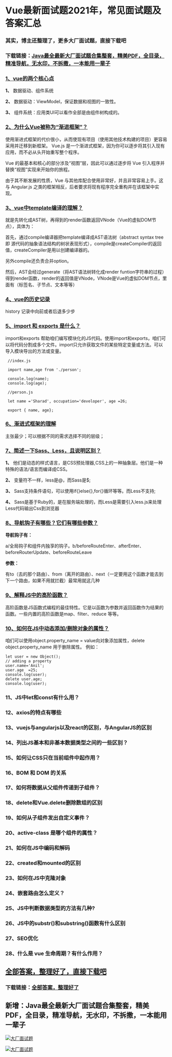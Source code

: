 # Vue最新面试题2021年，常见面试题及答案汇总

### 其实，博主还整理了，更多大厂面试题，直接下载吧

### 下载链接：[Java最全最新大厂面试题合集整套，精美PDF，全目录，精准导航，无水印，不拆撒，一本能用一辈子](https://github.com/liantengda/JavaEngineerBooks/blob/master/docs/index.md)



### [1、vue的两个核心点](https://github.com/liantengda/JavaEngineerBooks/blob/master/docs/Vue/Vue最新面试题2021年，常见面试题及答案汇总.md#1vue的两个核心点)  


**1、** 数据驱动、组件系统

**2、** 数据驱动：ViewModel，保证数据和视图的一致性。

**3、** 组件系统：应用类UI可以看作全部是由组件树构成的。


### [2、为什么Vue被称为“渐进框架”？](https://github.com/liantengda/JavaEngineerBooks/blob/master/docs/Vue/Vue最新面试题2021年，常见面试题及答案汇总.md#2为什么vue被称为“渐进框架)  


使用渐进式框架的代价很小，从而使现有项目（使用其他技术构建的项目）更容易采用并迁移到新框架。 Vue.js 是一个渐进式框架，因为你可以逐步将其引入现有应用，而不必从头开始重写整个程序。

Vue 的最基本和核心的部分涉及“视图”层，因此可以通过逐步将 Vue 引入程序并替换“视图”实现来开始你的旅程。

由于其不断发展的性质，Vue 与其他库配合使用非常好，并且非常容易上手。这与 Angular.js 之类的框架相反，后者要求将现有程序完全重构并在该框架中实现。


### [3、vue中template编译的理解？](https://github.com/liantengda/JavaEngineerBooks/blob/master/docs/Vue/Vue最新面试题2021年，常见面试题及答案汇总.md#3vue中template编译的理解)  


就是先转化成AST树，再得到的render函数返回VNode（Vue的虚拟DOM节点），具体为：

首先，通过compile编译器把template编译成AST语法树（abstract syntax tree 即 源代码的抽象语法结构的树状表现形式），compile是createCompiler的返回值，createCompiler是用以创建编译器的。

另外compile还负责合并option。

然后，AST会经过generate（将AST语法树转化成render funtion字符串的过程）得到render函数，render的返回值是VNode，VNode是Vue的虚拟DOM节点，里面有（标签名、子节点、文本等等）


### [4、vue的历史记录](https://github.com/liantengda/JavaEngineerBooks/blob/master/docs/Vue/Vue最新面试题2021年，常见面试题及答案汇总.md#4vue的历史记录)  


history 记录中向前或者后退多少步


### [5、import 和 exports 是什么？](https://github.com/liantengda/JavaEngineerBooks/blob/master/docs/Vue/Vue最新面试题2021年，常见面试题及答案汇总.md#5import-和-exports-是什么)  


import和exports 帮助咱们编写模块化的JS代码。使用import和exports，咱们可以将代码分割成多个文件。import只允许获取文件的某些特定变量或方法。可以导入模块导出的方法或变量。

```
 //index.js

 import name,age from './person';

 console.log(name);
 console.log(age);

 //person.js

 let name ='Sharad', occupation='developer', age =26;

 export { name, age};
```


### [6、渐进式框架的理解](https://github.com/liantengda/JavaEngineerBooks/blob/master/docs/Vue/Vue最新面试题2021年，常见面试题及答案汇总.md#6渐进式框架的理解)  


主张最少；可以根据不同的需求选择不同的层级；


### [7、简述一下Sass、Less，且说明区别？](https://github.com/liantengda/JavaEngineerBooks/blob/master/docs/Vue/Vue最新面试题2021年，常见面试题及答案汇总.md#7简述一下sassless且说明区别)  


**1、** 他们是动态的样式语言，是CSS预处理器,CSS上的一种抽象层。他们是一种特殊的语法/语言而编译成CSS。

**2、** 变量符不一样，less是@，而Sass是$;

**3、** Sass支持条件语句，可以使用if{}else{},for{}循环等等。而Less不支持;

**4、** Sass是基于Ruby的，是在服务端处理的，而Less是需要引入less.js来处理Less代码输出Css到浏览器


### [8、导航钩子有哪些？它们有哪些参数？](https://github.com/liantengda/JavaEngineerBooks/blob/master/docs/Vue/Vue最新面试题2021年，常见面试题及答案汇总.md#8导航钩子有哪些它们有哪些参数)  


**导航钩子有：**

a/全局钩子和组件内独享的钩子。b/beforeRouteEnter、afterEnter、beforeRouterUpdate、beforeRouteLeave

**参数：**

有to（去的那个路由）、from（离开的路由）、next（一定要用这个函数才能去到下一个路由，如果不用就拦截）最常用就这几种


### [9、解释JS中的高阶函数？](https://github.com/liantengda/JavaEngineerBooks/blob/master/docs/Vue/Vue最新面试题2021年，常见面试题及答案汇总.md#9解释js中的高阶函数)  


高阶函数是JS函数式编程的最佳特性。它是以函数为参数并返回函数作为结果的函数。一些内置的高阶函数是map、filter、reduce 等等。


### [10、如何在JS中动态添加/删除对象的属性？](https://github.com/liantengda/JavaEngineerBooks/blob/master/docs/Vue/Vue最新面试题2021年，常见面试题及答案汇总.md#10如何在js中动态添加/删除对象的属性)  


咱们可以使用object.property_name = value向对象添加属性，delete object.property_name 用于删除属性。 例如：

```
let user = new Object();
// adding a property
user.name='Anil';
user.age  =25;
console.log(user);
delete user.age;
console.log(user);
```


### 11、JS中let和const有什么用？
### 12、axios的特点有哪些
### 13、vuejs与angularjs以及react的区别，与AngularJS的区别
### 14、列出JS基本和非基本数据类型之间的一些区别？
### 15、如何让CSS只在当前组件中起作用？
### 16、BOM 和 DOM 的关系
### 17、如何将数据从父组件传递到子组件？
### 18、delete和Vue.delete删除数组的区别
### 19、如何从子组件发出自定义事件？
### 20、active-class 是哪个组件的属性？
### 21、如何在JS中编码和解码
### 22、created和mounted的区别
### 23、如何在JS中克隆对象
### 24、嵌套路由怎么定义？
### 25、JS中判断数据类型的方法有几种?
### 26、JS中的substr()和substring()函数有什么区别
### 27、SEO优化
### 28、什么是 vue 生命周期？有什么作用？




## [全部答案，整理好了，直接下载吧](https://github.com/liantengda/JavaEngineerBooks/blob/master/docs/daan.md)

### 下载链接：[全部答案，整理好了](https://github.com/liantengda/JavaEngineerBooks/blob/master/docs/daan.md)




## 新增：Java最全最新大厂面试题合集整套，精美PDF，全目录，精准导航，无水印，不拆撒，一本能用一辈子

[![大厂面试题](http://shasengbufa.com/1.jpg "叶子创业记")](http://shasengbufa.com/wechat.jpg "叶子创业记")

[![大厂面试题](http://shasengbufa.com/wechat.jpg "叶子创业记")](http://shasengbufa.com/wechat.jpg "叶子创业记")
